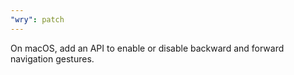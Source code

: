 ```yaml
---
"wry": patch
---
```


On macOS, add an API to enable or disable backward and forward navigation gestures.
